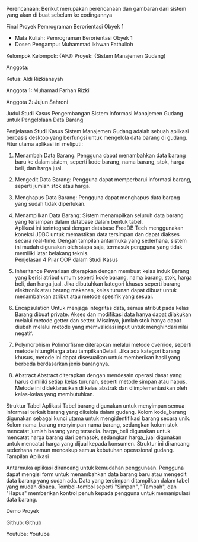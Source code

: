 Perencanaan: Berikut merupakan perencanaan dan gambaran dari sistem yang akan di buat sebelum ke codingannya

Final Proyek Pemrograman Berorientasi Obyek 1
* Mata Kuliah: Pemrograman Berorientasi Obyek 1
* Dosen Pengampu: Muhammad Ikhwan Fathulloh

Kelompok
Kelompok: {AFJ} 
Proyek: {Sistem Manajemen Gudang) 

Anggota:

Ketua: Aldi Rizkiansyah 

Anggota 1: Muhamad Farhan Rizki 

Anggota 2: Jujun Sahroni

Judul Studi Kasus
Pengembangan Sistem Informasi Manajemen Gudang untuk Pengelolaan Data Barang

Penjelasan Studi Kasus
Sistem Manajemen Gudang adalah sebuah aplikasi berbasis desktop yang berfungsi untuk mengelola data barang di gudang. Fitur utama aplikasi ini meliputi:  
1. Menambah Data Barang: Pengguna dapat menambahkan data barang baru ke dalam sistem, seperti kode barang, nama barang, stok, harga beli, dan harga jual.  
2. Mengedit Data Barang: Pengguna dapat memperbarui informasi barang, seperti jumlah stok atau harga.  
3. Menghapus Data Barang: Pengguna dapat menghapus data barang yang sudah tidak diperlukan.  
4. Menampilkan Data Barang: Sistem menampilkan seluruh data barang yang tersimpan dalam database dalam bentuk tabel.  
Aplikasi ini terintegrasi dengan database FreeDB Tech menggunakan koneksi JDBC untuk memastikan data tersimpan dan dapat diakses secara real-time. Dengan tampilan antarmuka yang sederhana, sistem ini mudah digunakan oleh siapa saja, termasuk pengguna yang tidak memiliki latar belakang teknis.  
Penjelasan 4 Pilar OOP dalam Studi Kasus

1. Inheritance
Pewarisan diterapkan dengan membuat kelas induk Barang yang berisi atribut umum seperti kode barang, nama barang, stok, harga beli, dan harga jual. Jika dibutuhkan kategori khusus seperti barang elektronik atau barang makanan, kelas turunan dapat dibuat untuk menambahkan atribut atau metode spesifik yang sesuai.  
2. Encapsulation
Untuk menjaga integritas data, semua atribut pada kelas Barang dibuat private. Akses dan modifikasi data hanya dapat dilakukan melalui metode getter dan setter. Misalnya, jumlah stok hanya dapat diubah melalui metode yang memvalidasi input untuk menghindari nilai negatif.  
3. Polymorphism
Polimorfisme diterapkan melalui metode override, seperti metode hitungHarga atau tampilkanDetail. Jika ada kategori barang khusus, metode ini dapat disesuaikan untuk memberikan hasil yang berbeda berdasarkan jenis barangnya.  
4. Abstract
   Abstract diterapkan dengan mendesain operasi dasar yang harus dimiliki setiap kelas turunan, seperti metode simpan atau hapus. Metode ini dideklarasikan di kelas abstrak dan diimplementasikan oleh kelas-kelas yang membutuhkan.  

Struktur Tabel Aplikasi
Tabel barang digunakan untuk menyimpan semua informasi terkait barang yang dikelola dalam gudang. Kolom kode_barang digunakan sebagai kunci utama untuk mengidentifikasi barang secara unik. Kolom nama_barang menyimpan nama barang, sedangkan kolom stok mencatat jumlah barang yang tersedia. harga_beli digunakan untuk mencatat harga barang dari pemasok, sedangkan harga_jual digunakan untuk mencatat harga yang dijual kepada konsumen. Struktur ini dirancang sederhana namun mencakup semua kebutuhan operasional gudang.  
Tampilan Aplikasi

Antarmuka aplikasi dirancang untuk kemudahan penggunaan. Pengguna dapat mengisi form untuk menambahkan data barang baru atau mengedit data barang yang sudah ada. Data yang tersimpan ditampilkan dalam tabel yang mudah dibaca. Tombol-tombol seperti "Simpan", "Tambah", dan "Hapus" memberikan kontrol penuh kepada pengguna untuk memanipulasi data barang. 

Demo Proyek

Github: Github

Youtube: Youtube
